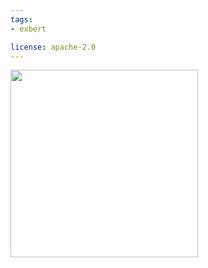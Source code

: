 ```yaml
---
tags:
- exbert

license: apache-2.0
---
```


<a href="https://huggingface.co/exbert/?model=distilgpt2">
	<img width="300px" src="https://hf-dinosaur.huggingface.co/exbert/button.png">
</a>
